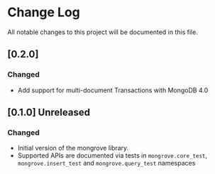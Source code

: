 # Change Log
All notable changes to this project will be documented in this file.

## [0.2.0]
### Changed
- Add support for multi-document Transactions with MongoDB 4.0

## [0.1.0] Unreleased
### Changed
- Initial version of the mongrove library.
- Supported APIs are documented via tests in `mongrove.core_test`, `mongrove.insert_test` and `mongrove.query_test` namespaces
